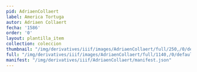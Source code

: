 ```yaml
---
pid: AdriaenCollaert
label: America Tortuga
autor: Adriaen Collaert
fecha: '1586'
order: '0'
layout: plantilla_item
collection: coleccion
thumbnail: "/img/derivatives/iiif/images/AdriaenCollaert/full/250,/0/default.jpg"
full: "/img/derivatives/iiif/images/AdriaenCollaert/full/1140,/0/default.jpg"
manifest: "/img/derivatives/iiif/AdriaenCollaert/manifest.json"
---
```

